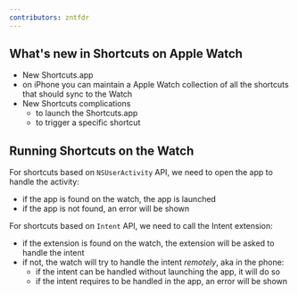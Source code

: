 ```yaml
---
contributors: zntfdr
---
```


## What's new in Shortcuts on Apple Watch

- New Shortcuts.app
- on iPhone you can maintain a Apple Watch collection of all the shortcuts that should sync to the Watch
- New Shortcuts complications
  - to launch the Shortcuts.app
  - to trigger a specific shortcut

## Running Shortcuts on the Watch

For shortcuts based on `NSUserActivity` API, we need to open the app to handle the activity: 

- if the app is found on the watch, the app is launched
- if the app is not found, an error will be shown

For shortcuts based on `Intent` API, we need to call the Intent extension:

- if the extension is found on the watch, the extension will be asked to handle the intent
- if not, the watch will try to handle the intent _remotely_, aka in the phone:
  - if the intent can be handled without launching the app, it will do so
  - if the intent requires to be handled in the app, an error will be shown